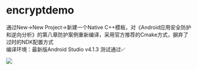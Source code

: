 # encryptdemo
通过New->New Project->新建一个Native C++模板，对《Android应用安全防护和逆向分析》的第八章防护案例重新编译，采用官方推荐的Cmake方式，摒弃了过时的NDK配置方式  
编译环境：最新版Android Studio v4.1.3 测试通过✅  

![](https://raw.githubusercontent.com/la0s/la0s.github.io/master/screenshots/2021.4.6.md.png)
